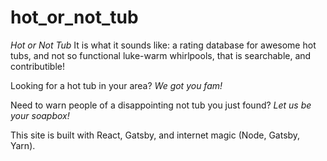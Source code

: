 # hot_or_not_tub

*Hot or Not Tub*
It is what it sounds like: a rating database for awesome hot tubs, and not so functional luke-warm whirlpools, that is searchable, and contributible! 

Looking for a hot tub in your area? _We got you fam!_

Need to warn people of a disappointing not tub you just found? _Let us be your soapbox!_

This site is built with React, Gatsby, and internet magic (Node, Gatsby, Yarn).
